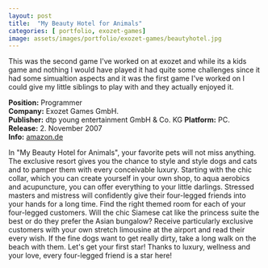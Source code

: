 ```yaml
---
layout: post
title:  "My Beauty Hotel for Animals"
categories: [ portfolio, exozet-games]
image: assets/images/portfolio/exozet-games/beautyhotel.jpg
---
```

This was the second game I've worked on at exozet and while its a kids game and nothing I would have played it had quite some challenges since it had some simualtion aspects and it was the first game I've worked on I could give my little siblings to play with and they actually enjoyed it.

**Position:** Programmer  
**Company:** Exozet Games GmbH.  
**Publisher:** dtp young entertainment GmbH & Co. KG
**Platform:** PC.  
**Release:** 2. November 2007  
**Info:** [amazon.de](http://www.amazon.de/dtp-Entertainment-AG-Beautyhotel-Tiere/dp/B000UP7R9C/ref=sr_1_2?ie=UTF8&s=videogames&qid=1247348392&sr=1-2)

In "My Beauty Hotel for Animals", your favorite pets will not miss anything. The exclusive resort gives you the chance to style and style dogs and cats and to pamper them with every conceivable luxury. Starting with the chic collar, which you can create yourself in your own shop, to aqua aerobics and acupuncture, you can offer everything to your little darlings. Stressed masters and mistress will confidently give their four-legged friends into your hands for a long time. Find the right themed room for each of your four-legged customers. Will the chic Siamese cat like the princess suite the best or do they prefer the Asian bungalow?
Receive particularly exclusive customers with your own stretch limousine at the airport and read their every wish. If the fine dogs want to get really dirty, take a long walk on the beach with them.
Let's get your first star! Thanks to luxury, wellness and your love, every four-legged friend is a star here!
   